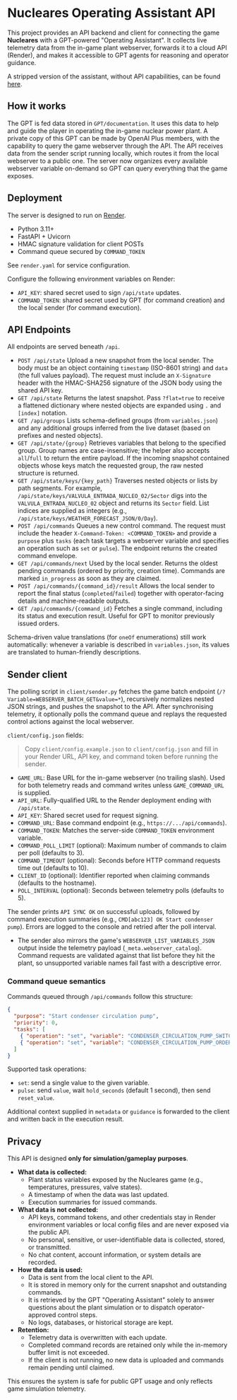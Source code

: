 ﻿# Nucleares Operating Assistant API

This project provides an API backend and client for connecting the game **Nucleares** with a GPT-powered "Operating Assistant". It collects live telemetry data from the in-game plant webserver, forwards it to a cloud API (Render), and makes it accessible to GPT agents for reasoning and operator guidance.

A stripped version of the assistant, without API capabilities, can be found [here](https://chatgpt.com/g/g-68c7033fc76c819184cb9d619d5908fc-nucleares-oa).

## How it works
The GPT is fed data stored in `GPT/documentation`. It uses this data to help and guide the player in operating the in-game nuclear power plant. A private copy of this GPT can be made by OpenAI Plus members, with the capability to query the game webserver through the API. The API receives data from the sender script running locally, which routes it from the local webserver to a public one. The server now organizes every available webserver variable on-demand so GPT can query everything that the game exposes.

## Deployment
The server is designed to run on [Render](https://render.com).

- Python 3.11+
- FastAPI + Uvicorn
- HMAC signature validation for client POSTs
- Command queue secured by `COMMAND_TOKEN`

See `render.yaml` for service configuration.

Configure the following environment variables on Render:

- `API_KEY`: shared secret used to sign `/api/state` updates.
- `COMMAND_TOKEN`: shared secret used by GPT (for command creation) and the local sender (for command execution).

## API Endpoints
All endpoints are served beneath `/api`.

- `POST /api/state`
  Upload a new snapshot from the local sender. The body must be an object containing `timestamp` (ISO-8601 string) and `data` (the full values payload). The request must include an `X-Signature` header with the HMAC-SHA256 signature of the JSON body using the shared API key.
- `GET /api/state`
  Returns the latest snapshot. Pass `?flat=true` to receive a flattened dictionary where nested objects are expanded using `.` and `[index]` notation.
- `GET /api/groups`
  Lists schema-defined groups (from `variables.json`) and any additional groups inferred from the live dataset (based on prefixes and nested objects).
- `GET /api/state/{group}`
  Retrieves variables that belong to the specified group. Group names are case-insensitive; the helper also accepts `all`/`full` to return the entire payload. If the incoming snapshot contained objects whose keys match the requested group, the raw nested structure is returned.
- `GET /api/state/keys/{key_path}`
  Traverses nested objects or lists by path segments. For example, `/api/state/keys/VALVULA_ENTRADA_NUCLEO_02/Sector` digs into the `VALVULA_ENTRADA_NUCLEO_02` object and returns its `Sector` field. List indices are supplied as integers (e.g., `/api/state/keys/WEATHER_FORECAST_JSON/0/Day`).
- `POST /api/commands`
  Queues a new control command. The request must include the header `X-Command-Token: <COMMAND_TOKEN>` and provide a `purpose` plus `tasks` (each task targets a webserver variable and specifies an operation such as `set` or `pulse`). The endpoint returns the created command envelope.
- `GET /api/commands/next`
  Used by the local sender. Returns the oldest pending commands (ordered by priority, creation time). Commands are marked `in_progress` as soon as they are claimed.
- `POST /api/commands/{command_id}/result`
  Allows the local sender to report the final status (`completed`/`failed`) together with operator-facing details and machine-readable outputs.
- `GET /api/commands/{command_id}`
  Fetches a single command, including its status and execution result. Useful for GPT to monitor previously issued orders.

Schema-driven value translations (for `oneOf` enumerations) still work automatically: whenever a variable is described in `variables.json`, its values are translated to human-friendly descriptions.

## Sender client
The polling script in `client/sender.py` fetches the game batch endpoint (`/?Variable=WEBSERVER_BATCH_GET&value=*`), recursively normalizes nested JSON strings, and pushes the snapshot to the API. After synchronising telemetry, it optionally polls the command queue and replays the requested control actions against the local webserver.

`client/config.json` fields:
> Copy `client/config.example.json` to `client/config.json` and fill in your Render URL, API key, and command token before running the sender.

- `GAME_URL`: Base URL for the in-game webserver (no trailing slash). Used for both telemetry reads and command writes unless `GAME_COMMAND_URL` is supplied.
- `API_URL`: Fully-qualified URL to the Render deployment ending with `/api/state`.
- `API_KEY`: Shared secret used for request signing.
- `COMMAND_URL`: Base command endpoint (e.g., `https://.../api/commands`).
- `COMMAND_TOKEN`: Matches the server-side `COMMAND_TOKEN` environment variable.
- `COMMAND_POLL_LIMIT` (optional): Maximum number of commands to claim per poll (defaults to 3).
- `COMMAND_TIMEOUT` (optional): Seconds before HTTP command requests time out (defaults to 10).
- `CLIENT_ID` (optional): Identifier reported when claiming commands (defaults to the hostname).
- `POLL_INTERVAL` (optional): Seconds between telemetry polls (defaults to 5).

The sender prints `API SYNC OK` on successful uploads, followed by command execution summaries (e.g., `CMD[abc123] OK Start condenser pump`). Errors are logged to the console and retried after the poll interval.

- The sender also mirrors the game's `WEBSERVER_LIST_VARIABLES_JSON` output inside the telemetry payload (`_meta.webserver_catalog`). Command requests are validated against that list before they hit the plant, so unsupported variable names fail fast with a descriptive error.

### Command queue semantics

Commands queued through `/api/commands` follow this structure:

```json
{
  "purpose": "Start condenser circulation pump",
  "priority": 0,
  "tasks": [
    { "operation": "set", "variable": "CONDENSER_CIRCULATION_PUMP_SWITCH", "value": true },
    { "operation": "set", "variable": "CONDENSER_CIRCULATION_PUMP_ORDERED_SPEED", "value": 25 }
  ]
}
```

Supported task operations:

- `set`: send a single value to the given variable.
- `pulse`: send `value`, wait `hold_seconds` (default 1 second), then send `reset_value`.

Additional context supplied in `metadata` or `guidance` is forwarded to the client and written back in the execution result.

## Privacy
This API is designed **only for simulation/gameplay purposes**.

- **What data is collected:**
  - Plant status variables exposed by the Nucleares game (e.g., temperatures, pressures, valve states).
  - A timestamp of when the data was last updated.
  - Execution summaries for issued commands.
- **What data is not collected:**
  - API keys, command tokens, and other credentials stay in Render environment variables or local config files and are never exposed via the public API.
  - No personal, sensitive, or user-identifiable data is collected, stored, or transmitted.
  - No chat content, account information, or system details are recorded.
- **How the data is used:**
  - Data is sent from the local client to the API.
  - It is stored in memory only for the current snapshot and outstanding commands.
  - It is retrieved by the GPT "Operating Assistant" solely to answer questions about the plant simulation or to dispatch operator-approved control steps.
  - No logs, databases, or historical storage are kept.
- **Retention:**
  - Telemetry data is overwritten with each update.
  - Completed command records are retained only while the in-memory buffer limit is not exceeded.
  - If the client is not running, no new data is uploaded and commands remain pending until claimed.

This ensures the system is safe for public GPT usage and only reflects game simulation telemetry.
